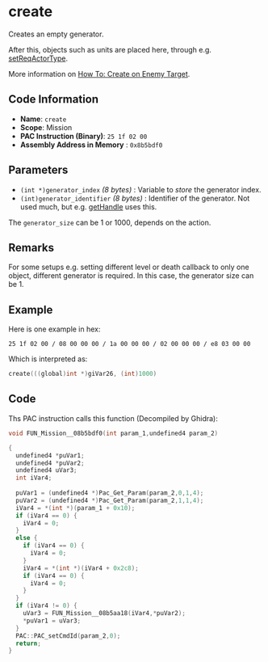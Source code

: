 # create

Creates an empty generator.

After this, objects such as units are placed here, through e.g. [setReqActorType](./setreqactortype.md).

More information on [How To: Create on Enemy Target](./guide/how-to-create-an-enemy-target.md).

## Code Information

- **Name**: `create`
- **Scope**: Mission
- **PAC Instruction (Binary)**: `25 1f 02 00`
- **Assembly Address in Memory** : `0x8b5bdf0`

## Parameters

- `(int *)generator_index` *(8 bytes)* : Variable to *store* the generator index.
- `(int)generator_identifier` *(8 bytes)* : Identifier of the generator. Not used much, but e.g. [getHandle](./gethandle.md) uses this.

The `generator_size` can be 1 or 1000, depends on the action.

## Remarks

For some setups e.g. setting different level or death callback to only one object, different generator is required. In this case, the generator size can be 1.

## Example

Here is one example in hex:

```25 1f 02 00 / 08 00 00 00 / 1a 00 00 00 / 02 00 00 00 / e8 03 00 00```

Which is interpreted as:

```c
create(((global)int *)giVar26, (int)1000)
```

## Code

Ths PAC instruction calls this function (Decompiled by Ghidra):

```c
void FUN_Mission__08b5bdf0(int param_1,undefined4 param_2)

{
  undefined4 *puVar1;
  undefined4 *puVar2;
  undefined4 uVar3;
  int iVar4;
  
  puVar1 = (undefined4 *)Pac_Get_Param(param_2,0,1,4);
  puVar2 = (undefined4 *)Pac_Get_Param(param_2,1,1,4);
  iVar4 = *(int *)(param_1 + 0x10);
  if (iVar4 == 0) {
    iVar4 = 0;
  }
  else {
    if (iVar4 == 0) {
      iVar4 = 0;
    }
    iVar4 = *(int *)(iVar4 + 0x2c8);
    if (iVar4 == 0) {
      iVar4 = 0;
    }
  }
  if (iVar4 != 0) {
    uVar3 = FUN_Mission__08b5aa18(iVar4,*puVar2);
    *puVar1 = uVar3;
  }
  PAC::PAC_setCmdId(param_2,0);
  return;
}
```

